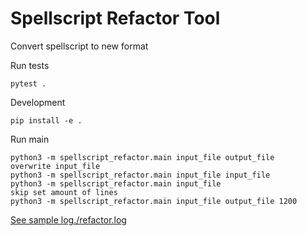 # Spellscript Refactor Tool
Convert spellscript to new format

Run tests
```
pytest .
```

Development
```
pip install -e .
```

Run main
```
python3 -m spellscript_refactor.main input_file output_file
overwrite input_file
python3 -m spellscript_refactor.main input_file input_file
python3 -m spellscript_refactor.main input_file
skip set amount of lines
python3 -m spellscript_refactor.main input_file output_file 1200
```

[See sample log./refactor.log](./refactor.log)
